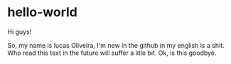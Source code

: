 # hello-world

Hi guys!

So, my name is lucas Oliveira, I'm new in the github in my english is a shit. Who read this text in the future
will suffer a litle bit. Ok, is this goodbye.
